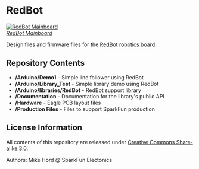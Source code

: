RedBot
======

[![RedBot Mainboard](https://dlnmh9ip6v2uc.cloudfront.net/images/products/1/1/6/2/2/11622-01a_medium.jpg)  
*RedBot Mainboard*](https://www.sparkfun.com/products/11622)

Design files and firmware files for the [RedBot robotics board](https://www.sparkfun.com/products/11622).

Repository Contents
-------------------

* **/Arduino/Demo1** - Simple line follower using RedBot
* **/Arduino/Library_Test** - Simple library demo using RedBot
* **/Arduino/libraries/RedBot** - RedBot support library
* **/Documentation** - Documentation for the library's public API
* **/Hardware** - Eagle PCB layout files
* **/Production Files** - Files to support SparkFun production


License Information
-------------------

All contents of this repository are released under [Creative Commons Share-alike 3.0](http://creativecommons.org/licenses/by-sa/3.0/).

Authors: Mike Hord @ SparkFun Electonics
